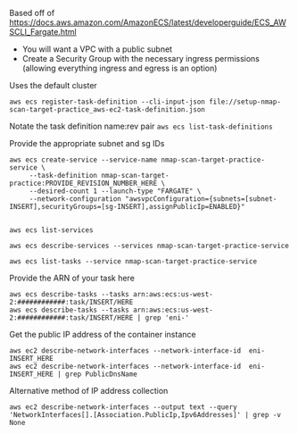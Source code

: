 Based off of https://docs.aws.amazon.com/AmazonECS/latest/developerguide/ECS_AWSCLI_Fargate.html

* You will want a VPC with a public subnet
* Create a Security Group with the necessary ingress permissions (allowing everything ingress and egress is an option)


Uses the default cluster

`aws ecs register-task-definition --cli-input-json file://setup-nmap-scan-target-practice_aws-ec2-task-definition.json`


Notate the task definition name:rev pair
`aws ecs list-task-definitions`


Provide the appropriate subnet and sg IDs
```
aws ecs create-service --service-name nmap-scan-target-practice-service \
     --task-definition nmap-scan-target-practice:PROVIDE_REVISION_NUMBER_HERE \
     --desired-count 1 --launch-type "FARGATE" \
     --network-configuration "awsvpcConfiguration={subnets=[subnet-INSERT],securityGroups=[sg-INSERT],assignPublicIp=ENABLED}"


aws ecs list-services

aws ecs describe-services --services nmap-scan-target-practice-service

aws ecs list-tasks --service nmap-scan-target-practice-service
```

Provide the ARN of your task here
```
aws ecs describe-tasks --tasks arn:aws:ecs:us-west-2:############:task/INSERT/HERE
aws ecs describe-tasks --tasks arn:aws:ecs:us-west-2:############:task/INSERT/HERE | grep 'eni-'
```

Get the public IP address of the container instance
```
aws ec2 describe-network-interfaces --network-interface-id  eni-INSERT_HERE
aws ec2 describe-network-interfaces --network-interface-id  eni-INSERT_HERE | grep PublicDnsName
```

Alternative method of IP address collection
```
aws ec2 describe-network-interfaces --output text --query 'NetworkInterfaces[].[Association.PublicIp,Ipv6Addresses]' | grep -v None
```
